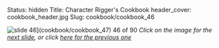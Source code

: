 Status: hidden
Title: Character Rigger's Cookbook
header_cover: cookbook_header.jpg
Slug: cookbook/cookbook_46

![slide 46](https://dl.dropboxusercontent.com/u/2977490/presentations/cookbook/img46.jpg)](cookbook/cookbook_47)
46 of 90
_Click on the image for the [next slide](cookbook/cookbook_47), or click [here for the previous one](cookbook/cookbook_45)_
